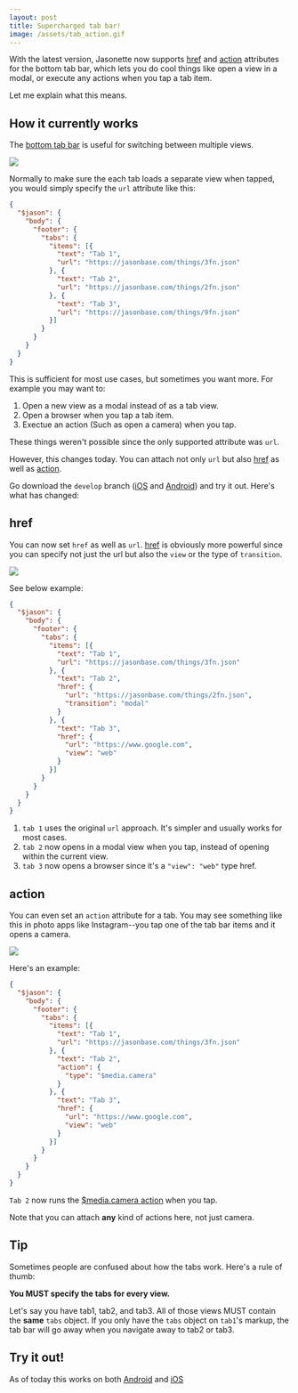 ```yaml
---
layout: post
title: Supercharged tab bar!
image: /assets/tab_action.gif
---
```


With the latest version, Jasonette now supports [href](https://docs.jasonette.com/href) and [action](https://docs.jasonette.com/action) attributes for the bottom tab bar, which lets you do cool things like open a view in a modal, or execute any actions when you tap a tab item.

Let me explain what this means.

## How it currently works

The [bottom tab bar](https://docs.jasonette.com/document/#tabs) is useful for switching between multiple views.

<img class='bordered medium' src='http://docs.jasonette.com/images/footer_tabs.jpeg'>

Normally to make sure the each tab loads a separate view when tapped, you would simply specify the `url` attribute like this:

```json
{
  "$jason": {
    "body": {
      "footer": {
        "tabs": {
          "items": [{
            "text": "Tab 1",
            "url": "https://jasonbase.com/things/3fn.json"
          }, {
            "text": "Tab 2",
            "url": "https://jasonbase.com/things/2fn.json"
          }, {
            "text": "Tab 3",
            "url": "https://jasonbase.com/things/9fn.json"
          }]
        }
      }
    }
  }
}
```

This is sufficient for most use cases, but sometimes you want more. For example you may want to:

1. Open a new view as a modal instead of as a tab view.
2. Open a browser when you tap a tab item.
2. Exectue an action (Such as open a camera) when you tap.

These things weren't possible since the only supported attribute was `url`.

However, this changes today. You can attach not only `url` but also [href](https://docs.jasonette.com/href/) as well as [action](https://docs.jasonette.com/actions/).


Go download the `develop` branch ([iOS](https://github.com/Jasonette/JASONETTE-iOS) and [Android](https://github.com/Jasonette/JASONETTE-Android)) and try it out. Here's what has changed:

## href
You can now set `href` as well as `url`. [href](https://docs.jasonette.com/href/) is obviously more powerful since you can specify not just the url but also the `view` or the type of `transition`.

<img class='bordered medium' src='/assets/tab_href.gif'>

See below example:

```json
{
  "$jason": {
    "body": {
      "footer": {
        "tabs": {
          "items": [{
            "text": "Tab 1",
            "url": "https://jasonbase.com/things/3fn.json"
          }, {
            "text": "Tab 2",
            "href": {
              "url": "https://jasonbase.com/things/2fn.json",
              "transition": "modal"
            }
          }, {
            "text": "Tab 3",
            "href": {
              "url": "https://www.google.com",
              "view": "web"
            }
          }]
        }
      }
    }
  }
}
```

1. `tab 1` uses the original `url` approach. It's simpler and usually works for most cases.
2. `tab 2` now opens in a modal view when you tap, instead of opening within the current view.
3. `tab 3` now opens a browser since it's a `"view": "web"` type href.


## action

You can even set an `action` attribute for a tab. You may see something like this in photo apps like Instagram--you tap one of the tab bar items and it opens a camera.

<img class='bordered medium' src='/assets/tab_action.gif'>

Here's an example:

```json
{
  "$jason": {
    "body": {
      "footer": {
        "tabs": {
          "items": [{
            "text": "Tab 1",
            "url": "https://jasonbase.com/things/3fn.json"
          }, {
            "text": "Tab 2",
            "action": {
              "type": "$media.camera"
            }
          }, {
            "text": "Tab 3",
            "href": {
              "url": "https://www.google.com",
              "view": "web"
            }
          }]
        }
      }
    }
  }
}
```

`Tab 2` now runs the [$media.camera action](https://docs.jasonette.com/actions/#mediacamera) when you tap.

Note that you can attach **any** kind of actions here, not just camera.


## Tip

Sometimes people are confused about how the tabs work. Here's a rule of thumb:

**You MUST specify the tabs for every view.**

Let's say you have tab1, tab2, and tab3. All of those views MUST contain the **same** `tabs` object. If you only have the `tabs` object on `tab1`'s markup, the tab bar will go away when you navigate away to tab2 or tab3.

## Try it out!
As of today this works on both [Android](https://github.com/Jasonette/JASONETTE-Android) and [iOS](https://github.com/Jasonette/JASONETTE-iOS)
